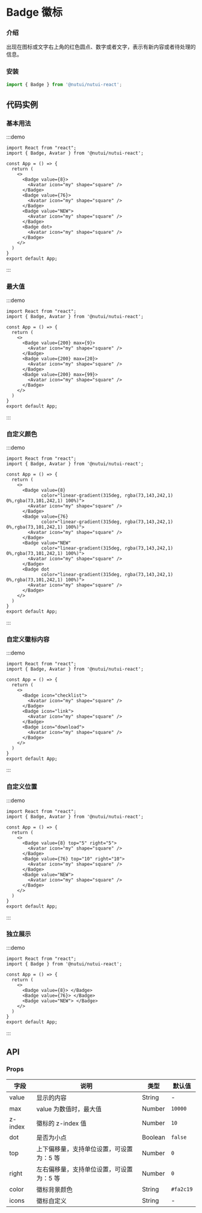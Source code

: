 # Badge 徽标

### 介绍

出现在图标或文字右上角的红色圆点、数字或者文字，表示有新内容或者待处理的信息。

### 安装

``` javascript
import { Badge } from '@nutui/nutui-react';
```

## 代码实例

### 基本用法

:::demo

```tsx
import React from "react";
import { Badge, Avatar } from '@nutui/nutui-react';

const App = () => {
  return (
    <>
      <Badge value={8}>
        <Avatar icon="my" shape="square" />
      </Badge>
      <Badge value={76}>
        <Avatar icon="my" shape="square" />
      </Badge>
      <Badge value="NEW">
        <Avatar icon="my" shape="square" />
      </Badge>
      <Badge dot>
        <Avatar icon="my" shape="square" />
      </Badge>
    </>
  )
}
export default App;
```

:::

### 最大值

:::demo

```tsx
import React from "react";
import { Badge, Avatar } from '@nutui/nutui-react';

const App = () => {
  return (
    <>
      <Badge value={200} max={9}>
        <Avatar icon="my" shape="square" />
      </Badge>
      <Badge value={200} max={20}>
        <Avatar icon="my" shape="square" />
      </Badge>
      <Badge value={200} max={99}>
        <Avatar icon="my" shape="square" />
      </Badge>
    </>
  )
}
export default App;
```

:::

### 自定义颜色

:::demo

```tsx
import React from "react";
import { Badge, Avatar } from '@nutui/nutui-react';

const App = () => {
  return (
    <>
      <Badge value={8}
             color="linear-gradient(315deg, rgba(73,143,242,1) 0%,rgba(73,101,242,1) 100%)">
        <Avatar icon="my" shape="square" />
      </Badge>
      <Badge value={76}
             color="linear-gradient(315deg, rgba(73,143,242,1) 0%,rgba(73,101,242,1) 100%)">
        <Avatar icon="my" shape="square" />
      </Badge>
      <Badge value="NEW"
             color="linear-gradient(315deg, rgba(73,143,242,1) 0%,rgba(73,101,242,1) 100%)">
        <Avatar icon="my" shape="square" />
      </Badge>
      <Badge dot
             color="linear-gradient(315deg, rgba(73,143,242,1) 0%,rgba(73,101,242,1) 100%)">
        <Avatar icon="my" shape="square" />
      </Badge>
    </>
  )
}
export default App;
```

:::

### 自定义徽标内容

:::demo

```tsx
import React from "react";
import { Badge, Avatar } from '@nutui/nutui-react';

const App = () => {
  return (
    <>
      <Badge icon="checklist">
        <Avatar icon="my" shape="square" />
      </Badge>
      <Badge icon="link">
        <Avatar icon="my" shape="square" />
      </Badge>
      <Badge icon="download">
        <Avatar icon="my" shape="square" />
      </Badge>
    </>
  )
}
export default App;
```

:::

### 自定义位置

:::demo

```tsx
import React from "react";
import { Badge, Avatar } from '@nutui/nutui-react';

const App = () => {
  return (
    <>
      <Badge value={8} top="5" right="5">
        <Avatar icon="my" shape="square" />
      </Badge>
      <Badge value={76} top="10" right="10">
        <Avatar icon="my" shape="square" />
      </Badge>
      <Badge value="NEW">
        <Avatar icon="my" shape="square" />
      </Badge>
    </>
  )
}
export default App;
```

:::

### 独立展示

:::demo

```tsx
import React from "react";
import { Badge } from '@nutui/nutui-react';

const App = () => {
  return (
    <>
      <Badge value={8}> </Badge>
      <Badge value={76}> </Badge>
      <Badge value="NEW"> </Badge>
    </>
  )
}
export default App;
```

:::

## API

### Props

| 字段    | 说明                                       | 类型    | 默认值    |
|---------|--------------------------------------------|---------|-----------|
| value   | 显示的内容  | String  | -         |
| max     | value 为数值时，最大值 | Number  | `10000`   |
| z-index | 徽标的 z-index 值 | Number  | `10`      |
| dot     | 是否为小点 | Boolean | `false`   |
| top     | 上下偏移量，支持单位设置，可设置为：5 等 | Number  | `0`       |
| right   | 左右偏移量，支持单位设置，可设置为：5 等 | Number  | `0`       |
| color   | 徽标背景颜色 | String  | `#fa2c19` |
| icons   | 徽标自定义 | String  | - |
